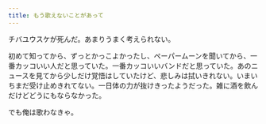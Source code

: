```yaml
---
title: もう歌えないことがあって
---
```


チバユウスケが死んだ。あまりうまく考えられない。

初めて知ってから、ずっとかっこよかったし、ペーパームーンを聞いてから、一番カッコいい人だと思っていた。一番カッコいいバンドだと思っていた。あのニュースを見てから少しだけ覚悟はしていたけど、悲しみは拭いきれない。いまいちまだ受け止めきれてない。一日体の力が抜けきったようだった。雑に酒を飲んだけどどうにもならなかった。

でも俺は歌わなきゃ。